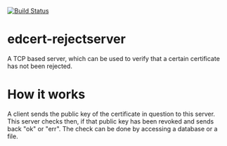 [![Build Status](https://travis-ci.org/zombiemuffin/edcert-revokeserver.svg?branch=master)](https://travis-ci.org/zombiemuffin/edcert-revokeserver)

# edcert-rejectserver
A TCP based server, which can be used to verify that a certain certificate has not been rejected.

# How it works
A client sends the public key of the certificate in question to this server.
This server checks then, if that public key has been revoked and sends back "ok" or "err".
The check can be done by accessing a database or a file.
